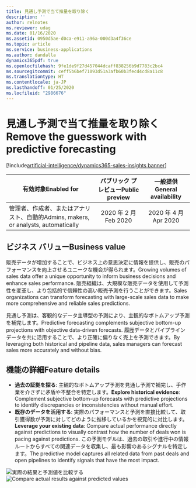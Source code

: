 ```yaml
---
title: 見通し予測で当て推量を取り除く
description: ''
author: relnotes
ms.reviewer: udag
ms.date: 01/16/2020
ms.assetid: 0950d5ae-d0ca-e911-a96a-000d3a4f36ce
ms.topic: article
ms.service: business-applications
ms.author: dandalla
dynamics365pdf: true
ms.openlocfilehash: 9fe1de9f27d457044dcaff838256b9d7783c2bc4
ms.sourcegitcommit: ceff5b6bef71093d51a3afb60b3fecd4cd8a11c8
ms.translationtype: HT
ms.contentlocale: ja-JP
ms.lasthandoff: 01/25/2020
ms.locfileid: "2986676"
---
```

# <a name="remove-the-guesswork-with-predictive-forecasting"></a><span data-ttu-id="fb985-102">見通し予測で当て推量を取り除く</span><span class="sxs-lookup"><span data-stu-id="fb985-102">Remove the guesswork with predictive forecasting</span></span>
[!include[artificial-intelligence/dynamics365-sales-insights banner](../includes/artificial-intelligence/dynamics365-sales-insights.md)]

| <span data-ttu-id="fb985-103">有効対象</span><span class="sxs-lookup"><span data-stu-id="fb985-103">Enabled for</span></span>    |  <span data-ttu-id="fb985-104">パブリック プレビュー</span><span class="sxs-lookup"><span data-stu-id="fb985-104">Public preview</span></span> | <span data-ttu-id="fb985-105">一般提供</span><span class="sxs-lookup"><span data-stu-id="fb985-105">General availability</span></span> | 
| ---------- | :----------: |:----------: |
|<span data-ttu-id="fb985-106">管理者、作成者、またはアナリスト、自動的</span><span class="sxs-lookup"><span data-stu-id="fb985-106">Admins, makers, or analysts, automatically</span></span>|<span data-ttu-id="fb985-107">2020 年 2 月</span><span class="sxs-lookup"><span data-stu-id="fb985-107">Feb 2020</span></span>| <span data-ttu-id="fb985-108">2020 年 4 月</span><span class="sxs-lookup"><span data-stu-id="fb985-108">Apr 2020</span></span>|


## <a name="business-value"></a><span data-ttu-id="fb985-109">ビジネス バリュー</span><span class="sxs-lookup"><span data-stu-id="fb985-109">Business value</span></span>
<!-- bv start -->
<span data-ttu-id="fb985-110">販売データが増加することで、ビジネス上の意思決定に情報を提供し、販売のパフォーマンスを向上させるユニークな機会が得られます。</span><span class="sxs-lookup"><span data-stu-id="fb985-110">Growing volumes of sales data offer a unique opportunity to inform business decisions and enhance sales performance.</span></span> <span data-ttu-id="fb985-111">販売組織は、大規模な販売データを使用して予測性を変革し、より包括的で信頼性の高い販売予測を行うことができます。</span><span class="sxs-lookup"><span data-stu-id="fb985-111">Sales organizations can transform forecasting with large-scale sales data to make more comprehensive and reliable sales predictions.</span></span>

<span data-ttu-id="fb985-112">見通し予測は、客観的なデータ主導型の予測により、主観的なボトムアップ予測を補完します。</span><span class="sxs-lookup"><span data-stu-id="fb985-112">Predictive forecasting complements subjective bottom-up projections with objective data-driven forecasts.</span></span> <span data-ttu-id="fb985-113">履歴データとパイプライン データを共に活用することで、より正確に偏りなく売上を予測できます。</span><span class="sxs-lookup"><span data-stu-id="fb985-113">By leveraging both historical and pipeline data, sales managers can forecast sales more accurately and without bias.</span></span>
<!-- bv end -->



## <a name="feature-details"></a><span data-ttu-id="fb985-114">機能の詳細</span><span class="sxs-lookup"><span data-stu-id="fb985-114">Feature details</span></span>
<!--feature detail start -->
- <span data-ttu-id="fb985-115">**過去の証拠を探る**: 主観的なボトムアップ予測を見通し予測で補完し、手作業を介さずに矛盾や不整合を特定します。</span><span class="sxs-lookup"><span data-stu-id="fb985-115">**Explore historical evidence**: Complement subjective bottom-up forecasts with predictive projections to identify discrepancies or inconsistencies without manual effort.</span></span>
- <span data-ttu-id="fb985-116">**既存のデータを活用する**: 実際のパフォーマンスと予測を直接比較して、取引獲得数が予測に対してどのように推移しているかを視覚的に対比します。</span><span class="sxs-lookup"><span data-stu-id="fb985-116">**Leverage your existing data**: Compare actual performance directly against predictions to visually contrast how the number of deals won is pacing against predictions.</span></span> <span data-ttu-id="fb985-117">この予測モデルは、過去の取引や進行中の情報ルートからすべての関連データを収集し、最も影響のあるシグナルを特定します。</span><span class="sxs-lookup"><span data-stu-id="fb985-117">The predictive model captures all related data from past deals and open pipelines to identify signals that have the most impact.</span></span>
 
<!--feature detail end -->

<span data-ttu-id="fb985-118">![実際の結果と予測値を比較する](media/forecasting_predictive.png "実際の結果と予測値を比較する")</span><span class="sxs-lookup"><span data-stu-id="fb985-118">![Compare actual results against predicted values](media/forecasting_predictive.png "Compare actual results against predicted values")</span></span>
<!-- Picture 1 -->








